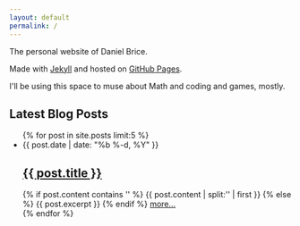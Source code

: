 ```yaml
---
layout: default
permalink: /
---
```


The personal website of Daniel Brice.

Made with [Jekyll](http://jekyllrb.com/) and hosted on
[GitHub Pages](https://pages.github.com/).

I'll be using this space to muse about Math and coding and games,
mostly.

## Latest Blog Posts

<ul class="post-list">
  {% for post in site.posts  limit:5 %}
    <li>
      <span class="post-meta">{{ post.date | date: "%b %-d, %Y" }}</span>
      <h2>
        <a class="post-link"
          href="{{ post.url | prepend: site.baseurl }}">
          {{ post.title }}
        </a>
      </h2>
      {% if post.content contains '<!--break-->' %}
        {{ post.content | split:'<!--break-->' | first }}
      {% else %}
        {{ post.excerpt }}
      {% endif %}
      <a href="{{ post.url }}">more...</a>
    </li>
  {% endfor %}
</ul>
